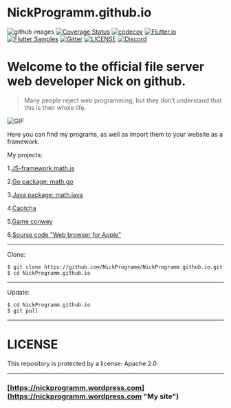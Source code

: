 # NickProgramm.github.io
![github images](https://blog.allo.ua/wp-content/uploads/GitHub-1.jpg)
[![Coverage Status](https://camo.githubusercontent.com/ea3c18d5349275645685c4c97e5c624f12015de2/68747470733a2f2f636f766572616c6c732e696f2f7265706f732f6769746875622f616e6f6f62626176612f7675652d636f64652d636f7665726167652f62616467652e7376673f6272616e63683d6d6173746572)](https://coveralls.io/)
[![codecov](https://codecov.io/gh/felangel/Bloc/branch/master/graph/badge.svg)](https://codecov.io)
[![Flutter.io](https://img.shields.io/badge/Flutter-Website-deepskyblue.svg)](https://flutter.io)
[![Flutter Samples](https://img.shields.io/badge/Flutter-Samples-teal.svg?longCache=true)](http://fluttersamples.com)
[![Gitter](https://badges.gitter.im/NickProgramm/community.svg)](https://gitter.im/NickProgramm/community?utm_source=badge&utm_medium=badge&utm_campaign=pr-badge)
[![LICENSE](https://camo.githubusercontent.com/8f54547853cfad57acfc8e06e6008cc296cda34d/68747470733a2f2f696d672e736869656c64732e696f2f62616467652f6c6963656e73652d417061636865253230322d626c75652e737667)](https://github.com/NickProgramm/NickProgramm.github.io/blob/master/LICENSE)
[![Discord](https://NickProgramm.github.io/discord.svg)](https://discord.gg/ZU4zkJ8)
# Welcome to the official file server web developer Nick on github.
>Many people reject web programming, but they don’t understand that this is their whole life.

![GIF](https://pictures.s3.yandex.net/code.gif)

Here you can find my programs, as well as import them to your website as a framework.

My projects:

1.[JS-framework math.js](https://NickProgramm.github.io/math.js "JS-framework math.js")

2.[Go package: math.go](https://NickProgramm.github.io/math.go "Go package: math.go")

3.[Java package: math.java](https://NickProgramm.github.io/math.java "Java package: math.java")

4.[Captcha](https://NickProgramm.github.io/captcha.php "Captcha on PHP")

5.[Game conwey](https://NickProgramm.github.io/conwey.go)

6.[Sourse code "Web browser for Apple"](https://NickProgramm.github.io/webBrowser.zip "Download")

---

Clone:
```
$ git clone https://github.com/NickProgramm/NickProgramm.github.io.git
$ cd NickProgramm.github.io
```

---

Update:
```
$ cd NickProgramm.github.io
$ git pull
```

---

# LICENSE
This repository is protected by a license: Apache 2.0

---

### [https://nickprogramm.wordpress.com](https://nickprogramm.wordpress.com "My site")
